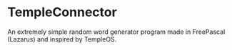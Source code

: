 # TempleConnector
An extremely simple random word generator program made in FreePascal (Lazarus) and inspired by TempleOS.
